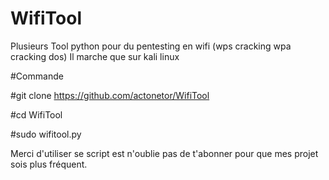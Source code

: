 # WifiTool
Plusieurs Tool python pour du pentesting en wifi (wps cracking wpa cracking dos) 
Il marche que sur kali linux

#Commande

#git clone https://github.com/actonetor/WifiTool

#cd WifiTool

#sudo wifitool.py

Merci d'utiliser se script est n'oublie pas de t'abonner pour que mes projet sois plus fréquent. 
